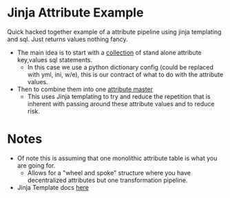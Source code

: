 # Jinja Attribute Example

Quick hacked together example of a attribute pipeline using jinja templating and sql. Just returns values nothing fancy.
 - The main idea is to start with a [collection](marketing/attributes) of stand alone attribute key,values sql statements.
   - In this case we use a python dictionary config (could be replaced with yml, ini, w/e), this is our contract of what to do with the attribute values. 
- Then to combine them into one [attribute master](marketing/templates/master_attribute_template.sql)
  - This uses Jinja templating to try and reduce the repetition that is inherent with passing around these attribute values and to reduce risk.   


# Notes
- Of note this is assuming that one monolithic attribute table is what you are going for.
  - Allows for a "wheel and spoke" structure where you have decentralized attributes but one transformation pipeline. 
- Jinja Template docs [here](https://jinja.palletsprojects.com/en/2.10.x/templates/)
